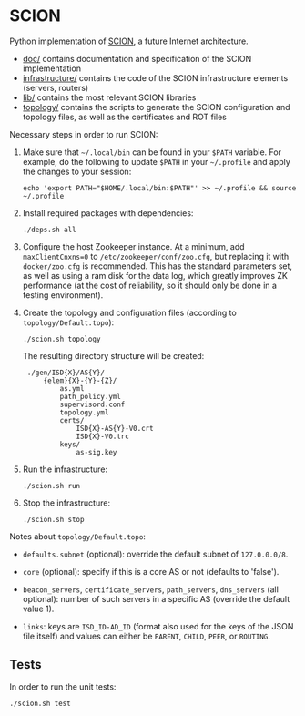 SCION
=====

Python implementation of [SCION](http://www.scion-architecture.net), a future
Internet architecture.

* [doc/](/doc) contains documentation and specification of the SCION
  implementation
* [infrastructure/](/infrastructure) contains the code of the SCION
  infrastructure elements (servers, routers)
* [lib/](/lib) contains the most relevant SCION libraries
* [topology/](/topology) contains the scripts to generate the SCION
  configuration and topology files, as well as the certificates and ROT files

Necessary steps in order to run SCION:

1. Make sure that `~/.local/bin` can be found in your `$PATH` variable. For
   example, do the following to update `$PATH` in your `~/.profile` and apply
   the changes to your session:

    `echo 'export PATH="$HOME/.local/bin:$PATH"' >> ~/.profile && source
    ~/.profile`

1. Install required packages with dependencies:

    `./deps.sh all`

1. Configure the host Zookeeper instance. At a minimum, add `maxClientCnxns=0`
   to `/etc/zookeeper/conf/zoo.cfg`, but replacing it with `docker/zoo.cfg` is
   recommended. This has the standard parameters set, as well as using a ram
   disk for the data log, which greatly improves ZK performance (at the cost of
   reliability, so it should only be done in a testing environment).

1. Create the topology and configuration files (according to
   `topology/Default.topo`):

    `./scion.sh topology`

    The resulting directory structure will be created:

        ./gen/ISD{X}/AS{Y}/
            {elem}{X}-{Y}-{Z}/
                as.yml
                path_policy.yml
                supervisord.conf
                topology.yml
                certs/
                    ISD{X}-AS{Y}-V0.crt
                    ISD{X}-V0.trc
                keys/
                    as-sig.key

1. Run the infrastructure:

    `./scion.sh run`

1. Stop the infrastructure:

    `./scion.sh stop`

Notes about `topology/Default.topo`:

* `defaults.subnet` (optional): override the default subnet of `127.0.0.0/8`.

* `core` (optional): specify if this is a core AS or not (defaults to 'false').

* `beacon_servers`, `certificate_servers`, `path_servers`, `dns_servers` (all
  optional): number of such servers in a specific AS (override the default
  value 1).

* `links`: keys are `ISD_ID-AD_ID` (format also used for the keys of the JSON
  file itself) and values can either be `PARENT`, `CHILD`, `PEER`, or
  `ROUTING`.

## Tests

In order to run the unit tests:

  `./scion.sh test`

